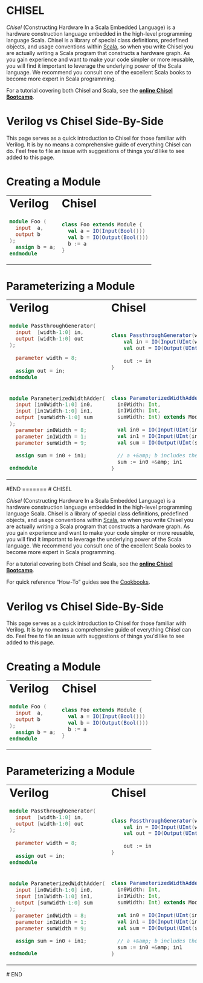 
# CHISEL

<p><em>Chisel</em> (Constructing
Hardware In a Scala Embedded Language) is a hardware
construction language embedded in the high-level programming language
Scala.
 Chisel is a library of special class
definitions, predefined objects, and usage conventions within <a href="https://www.scala-lang.org/">Scala</a>,
so when you write Chisel you are actually writing a Scala
program that constructs a hardware graph.
As you gain experience and want to make your code simpler or more
reusable, you will find it important to leverage the underlying power
of the Scala language. We recommend you consult one of the excellent
Scala books to become more expert in Scala programming.</p>
<p>For a tutorial covering both Chisel and Scala, see the 
<a href="https://mybinder.org/v2/gh/freechipsproject/chisel-bootcamp/master"><strong>online Chisel Bootcamp</strong></a>.</p>



# Verilog vs Chisel Side-By-Side

This page serves as a quick introduction to Chisel for those familiar with Verilog. It is by no means a comprehensive guide of everything Chisel can do. Feel free to file an issue with suggestions of things you'd like to see added to this page. 


<body>
    <!-- This script is needed so that Markdown and HTML will render together, see link to Stack overflow -->
      <table border="0">
        <h1>Creating a Module</h1>
        <tr>
            <td><b style="font-size:30px">Verilog</b></td>
            <td><b style="font-size:30px">Chisel</b></td>
         </tr>
         <tr>
<td>

```verilog
module Foo (
  input  a,
  output b
);
  assign b = a;
endmodule
```

</td>
    <td>

```scala
class Foo extends Module {
  val a = IO(Input(Bool()))
  val b = IO(Output(Bool()))
  b := a
}
```
</td>
         </tr>
    </table>
</body>
</html>

<h1 id="parameterizing-a-module">Parameterizing a Module</h1>

<html>
<body>
    <table border="0">
          <tr>
            <td><b style="font-size:30px">Verilog</b></td>
            <td><b style="font-size:30px">Chisel</b></td>
         </tr>

<tr>
<td>

```verilog
module PassthroughGenerator(
  input  [width-1:0] in,
  output [width-1:0] out
);
 
  parameter width = 8;
  
  assign out = in;
endmodule
```
</td>
<td>

```scala
class PassthroughGenerator(width: Int = 8) extends Module {
    val in = IO(Input(UInt(width.W)))
    val out = IO(Output(UInt(width.W)))
    
    out := in
}
```
</td>
         </tr>
         <tr>
<td>

```verilog
module ParameterizedWidthAdder(
  input [in0Width-1:0] in0,
  input [in1Width-1:0] in1,
  output [sumWidth-1:0] sum
);
  parameter in0Width = 8;
  parameter in1Width = 1;
  parameter sumWidth = 9;

  assign sum = in0 + in1;

endmodule
```

</td>
<td>

```scala
class ParameterizedWidthAdder(
  in0Width: Int,
  in1Width: Int,
  sumWidth: Int) extends Module {
  
  val in0 = IO(Input(UInt(in0Width.W)))
  val in1 = IO(Input(UInt(in1Width.W)))
  val sum = IO(Output(UInt(sumWidth.W)))
  
  // a +&amp; b includes the carry, a + b does not
  sum := in0 +&amp; in1
}
```
</td>
</tr>
    </table>
<html>
<body>
#END
=======
# CHISEL

<p><em>Chisel</em> (Constructing
Hardware In a Scala Embedded Language) is a hardware
construction language embedded in the high-level programming language
Scala.
 Chisel is a library of special class
definitions, predefined objects, and usage conventions within <a href="https://www.scala-lang.org/">Scala</a>,
so when you write Chisel you are actually writing a Scala
program that constructs a hardware graph.
As you gain experience and want to make your code simpler or more
reusable, you will find it important to leverage the underlying power
of the Scala language. We recommend you consult one of the excellent
Scala books to become more expert in Scala programming.</p>
<p>For a tutorial covering both Chisel and Scala, see the 
<a href="https://mybinder.org/v2/gh/freechipsproject/chisel-bootcamp/master"><strong>online Chisel Bootcamp</strong></a>.</p>

<p>For quick reference “How-To” guides see the <a href="cookbooks/cookbooks">Cookbooks</a>.</p>


# Verilog vs Chisel Side-By-Side
This page serves as a quick introduction to Chisel for those familiar with Verilog. It is by no means a comprehensive guide of everything Chisel can do. Feel free to file an issue with suggestions of things you'd like to see added to this page. 


<body>
    <!-- This script is needed so that Markdown and HTML will render together, see link to Stack overflow -->
    <table border="0">
        <h1>Creating a Module</h1>
        <tr>
            <td><b style="font-size:30px">Verilog</b></td>
            <td><b style="font-size:30px">Chisel</b></td>
         </tr>
         <tr>
<td>

```verilog
module Foo (
  input  a,
  output b
);
  assign b = a;
endmodule
```

</td>
    <td>

```scala
class Foo extends Module {
  val a = IO(Input(Bool()))
  val b = IO(Output(Bool()))
  b := a
}
```
</td>
         </tr>
    </table>
</body>
</html>

<h1 id="parameterizing-a-module">Parameterizing a Module</h1>

<html>
<body>
    <table border="0">
          <tr>
            <td><b style="font-size:30px">Verilog</b></td>
            <td><b style="font-size:30px">Chisel</b></td>
         </tr>

<tr>
<td>

```verilog
module PassthroughGenerator(
  input  [width-1:0] in,
  output [width-1:0] out
);
 
  parameter width = 8;
  
  assign out = in;
endmodule
```
</td>
<td>

```scala
class PassthroughGenerator(width: Int = 8) extends Module {
    val in = IO(Input(UInt(width.W)))
    val out = IO(Output(UInt(width.W)))
    
    out := in
}
```
</td>
         </tr>
         <tr>
<td>

```verilog
module ParameterizedWidthAdder(
  input [in0Width-1:0] in0,
  input [in1Width-1:0] in1,
  output [sumWidth-1:0] sum
);
  parameter in0Width = 8;
  parameter in1Width = 1;
  parameter sumWidth = 9;

  assign sum = in0 + in1;

endmodule
```

</td>
<td>

```scala
class ParameterizedWidthAdder(
  in0Width: Int,
  in1Width: Int,
  sumWidth: Int) extends Module {
  
  val in0 = IO(Input(UInt(in0Width.W)))
  val in1 = IO(Input(UInt(in1Width.W)))
  val sum = IO(Output(UInt(sumWidth.W)))
  
  // a +&amp; b includes the carry, a + b does not
  sum := in0 +&amp; in1
}
```
</td>
</tr>
    </table>
<html>
<body>
# END
